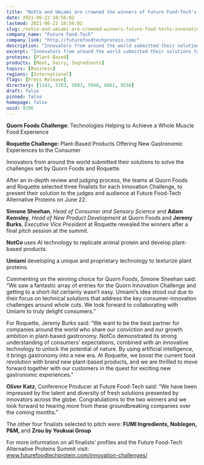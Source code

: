 ```yaml
---
title: "NotCo and Umiami are crowned the winners of Future Food-Tech's Innovation Challenges with Quorn Foods and Roquette"
date: 2021-06-22 18:56:02
lastmod: 2021-06-22 18:56:02
slug: /notco-and-umiami-are-crowned-winners-future-food-techs-innovation-challenges-quorn-foods
company_name: "Future Food-Tech"
company_link: "http://futurefoodtechprotein.com/"
description: "Innovators from around the world submitted their solutions to solve the challenges set by Quorn Foods and Roquette."
excerpt: "Innovators from around the world submitted their solutions to solve the challenges set by Quorn Foods and Roquette."
proteins: [Plant-Based]
products: [Meat, Dairy, Ingredients]
topics: [Business]
regions: [International]
flags: [Press Release]
directory: [1143, 5703, 5893, 5948, 6861, 9258]
draft: false
pinned: false
homepage: false
uuid: 9196
---
```

<p><strong>Quorn Foods Challenge</strong>: Technologies Helping to Achieve a Whole Muscle Food Experience</p>
<p><strong>Roquette Challenge: </strong>Plant-Based Products Offering New Gastronomic Experiences to the Consumer</p>
<p>Innovators from around the world submitted their solutions to solve the challenges set by Quorn Foods and Roquette.</p>
<p>After an in-depth review and judging process, the teams at Quorn Foods and Roquette selected three finalists for each Innovation Challenge, to present their solution to the judges and audience at Future Food-Tech Alternative Proteins on June 22.</p>
<p><strong>Simone Sheehan</strong>, <em>Head of Consumer and Sensory Science </em>and <strong>Adam Kemsley</strong>, <em>Head of New Product Development </em>at Quorn Foods and <strong>Jeremy Burks</strong>, <em>Executive Vice President</em> at Roquette revealed the winners after a final pitch session at the summit.</p>
<p><strong>NotCo </strong>uses AI technology to replicate animal protein and develop plant-based products.</p>
<p><strong>Umiami</strong> developing a unique and proprietary technology to texturize plant proteins. </p>
<p>Commenting on the winning choice for Quorn Foods, Simone Sheehan said: “We saw a fantastic array of entries for the Quorn Innovation Challenge and getting to a short-list certainly wasn’t easy. Umiami’s idea stood out due to their focus on technical solutions that address the key consumer-innovation challenges around whole cuts. We look forward to collaborating with Umiami to truly delight consumers.”</p>
<p>For Roquette, Jeremy Burks said: “We want to be the best partner for companies around the world who share our conviction and our growth ambition in plant-based gastronomy. NotCo demonstrated its strong understanding of consumers’ expectations, combined with an innovative technology to unlock the potential of nature. By using artificial intelligence, it brings gastronomy into a new era. At Roquette, we boost the current food revolution with brand new plant-based products, and we are thrilled to move forward together with our customers in the quest for exciting new gastronomic experiences.”</p>
<p><strong>Oliver Katz</strong>, Conference Producer at Future Food-Tech said: “We have been impressed by the talent and diversity of fresh solutions presented by innovators across the globe. Congratulations to the two winners and we look forward to hearing more from these groundbreaking companies over the coming months.”</p>
<p>The other four finalists selected to pitch were: <strong>FUMI Ingredients, Noblegen, P&M, </strong>and <strong>Zrou by Youkuai Group</strong></p>
<p>For more information on all finalists’ profiles and the Future Food-Tech Alternative Proteins Summit visit: <a href="http://www.futurefoodtechprotein.com/innovation-challenges/">www.futurefoodtechprotein.com/innovation-challenges/</a></p>
